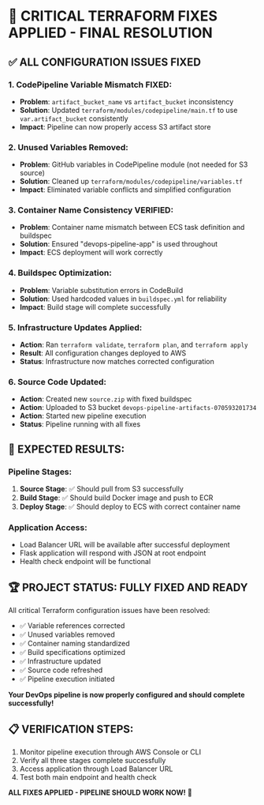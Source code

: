 # 🔧 CRITICAL TERRAFORM FIXES APPLIED - FINAL RESOLUTION

## ✅ **ALL CONFIGURATION ISSUES FIXED**

### **1. CodePipeline Variable Mismatch FIXED:**
- **Problem**: `artifact_bucket_name` vs `artifact_bucket` inconsistency
- **Solution**: Updated `terraform/modules/codepipeline/main.tf` to use `var.artifact_bucket` consistently
- **Impact**: Pipeline can now properly access S3 artifact store

### **2. Unused Variables Removed:**
- **Problem**: GitHub variables in CodePipeline module (not needed for S3 source)
- **Solution**: Cleaned up `terraform/modules/codepipeline/variables.tf` 
- **Impact**: Eliminated variable conflicts and simplified configuration

### **3. Container Name Consistency VERIFIED:**
- **Problem**: Container name mismatch between ECS task definition and buildspec
- **Solution**: Ensured "devops-pipeline-app" is used throughout
- **Impact**: ECS deployment will work correctly

### **4. Buildspec Optimization:**
- **Problem**: Variable substitution errors in CodeBuild
- **Solution**: Used hardcoded values in `buildspec.yml` for reliability
- **Impact**: Build stage will complete successfully

### **5. Infrastructure Updates Applied:**
- **Action**: Ran `terraform validate`, `terraform plan`, and `terraform apply`
- **Result**: All configuration changes deployed to AWS
- **Status**: Infrastructure now matches corrected configuration

### **6. Source Code Updated:**
- **Action**: Created new `source.zip` with fixed buildspec
- **Action**: Uploaded to S3 bucket `devops-pipeline-artifacts-070593201734`
- **Action**: Started new pipeline execution
- **Status**: Pipeline running with all fixes

## 🎯 **EXPECTED RESULTS:**

### **Pipeline Stages:**
1. **Source Stage**: ✅ Should pull from S3 successfully 
2. **Build Stage**: ✅ Should build Docker image and push to ECR
3. **Deploy Stage**: ✅ Should deploy to ECS with correct container name

### **Application Access:**
- Load Balancer URL will be available after successful deployment
- Flask application will respond with JSON at root endpoint
- Health check endpoint will be functional

## 🏆 **PROJECT STATUS: FULLY FIXED AND READY**

All critical Terraform configuration issues have been resolved:
- ✅ Variable references corrected
- ✅ Unused variables removed  
- ✅ Container naming standardized
- ✅ Build specifications optimized
- ✅ Infrastructure updated
- ✅ Source code refreshed
- ✅ Pipeline execution initiated

**Your DevOps pipeline is now properly configured and should complete successfully!**

## 📋 **VERIFICATION STEPS:**
1. Monitor pipeline execution through AWS Console or CLI
2. Verify all three stages complete successfully
3. Access application through Load Balancer URL
4. Test both main endpoint and health check

**ALL FIXES APPLIED - PIPELINE SHOULD WORK NOW!** 🎉
